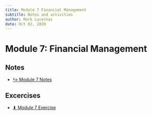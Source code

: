 ```yaml
---
title: Module 7 Financial Management
subtitle: Notes and activities
author: Mark Lucernas
date: Oct 02, 2020
---
```



# Module 7: Financial Management

## Notes

- [↪ Module 7 Notes](notes)

## Excercises

- [⬇ Module 7 Exercise](file:../../../../../files/fall-2020/BUSE-120/module-7/module-7_exercise.docx)

